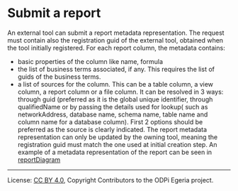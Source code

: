 <!-- SPDX-License-Identifier: CC-BY-4.0 -->
<!-- Copyright Contributors to the ODPi Egeria project. -->

# Submit a report

An external tool can submit a report metadata representation. The request must contain also the registration guid of the external tool, obtained when the tool initially registered.
For each report column, the metadata  contains:
* basic properties of the column like name, formula
* the list of business terms associated, if any. This requires the list of guids of the business terms. 
* a list of sources for the column. This can be a table column, a view column, a report column or a file column. It can be resolved in 3 ways: through guid (preferred as it is the global unique identifier,
through qualifiedName or by passing the details used for lookup( such as networkAddress, database name, schema name, table name and column name for a database column). 
First 2 options should be preferred as the source is clearly indicated.
The report metadata representation can only be updated by the owning tool, meaning the registration guid must match the one used at initial creation step.
An example of a metadata representation of the report can be seen in [reportDiagram](ReportDiagramExample.png) 

----
License: [CC BY 4.0](https://creativecommons.org/licenses/by/4.0/),
Copyright Contributors to the ODPi Egeria project.
